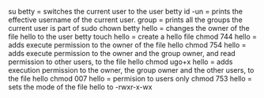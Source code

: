 su betty = switches the current user to the user betty
id -un =  prints the effective username of the current user.
group =  prints all the groups the current user is part of
sudo chown betty hello = changes the owner of the file hello to the user betty
touch hello = create a hello file
chmod 744 hello = adds execute permission to the owner of the file hello
chmod 754 hello = adds execute permission to the owner and the group owner, and read permission to other users, to the file hello
chmod ugo+x hello = adds execution permission to the owner, the group owner and the other users, to the file hello
chmod 007 hello = permision to users only
chmod 753 hello = sets the mode of the file hello to -rwxr-x-wx

